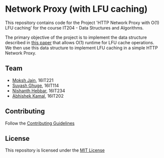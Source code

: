 # Network Proxy (with LFU caching)

This repository contains code for the Project 'HTTP Network Proxy with O(1) LFU caching' for the course IT204 - Data Structures and Algorithms. 

The primary objective of the project is to implement the data structure described in [this paper](http://dhruvbird.com/lfu.pdf) that allows O(1) runtime for LFU cache operations. We then use this data structure to implement LFU caching in a simple HTTP Network Proxy.

## Team
* [Moksh Jain](https://github.com/MJ10), 16IT221
* [Suyash Ghuge](), 16IT114
* [Nishanth Hebbar](), 16IT234
* [Abhishek Kamal](), 16IT202

## Contributing 
Follow the [Contributing Guidelines](https://github.com/MJ10/DSA-Project/blob/master/CONTRIBUTING.md)

## License
This repository is licensed under the [MIT License](https://github.com/MJ10/DSA-Project/blob/master/LICENSE.md)
